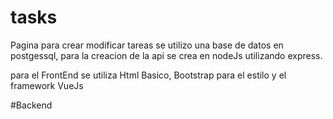 # tasks

Pagina para crear modificar tareas se utilizo una base de datos en postgessql, para la creacion de la api se crea
en nodeJs utilizando express.

para el FrontEnd se utiliza Html Basico, Bootstrap para el estilo y el framework VueJs

#Backend

